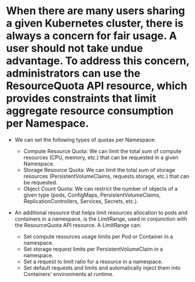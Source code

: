 # When there are many users sharing a given Kubernetes cluster, there is always a concern for fair usage. A user should not take undue advantage. To address this concern, administrators can use the ResourceQuota API resource, which provides constraints that limit aggregate resource consumption per Namespace.

- We can set the following types of quotas per Namespace:
    * Compute Resource Quota: We can limit the total sum of compute resources (CPU, memory, etc.) that can be requested in a given Namespace.
    * Storage Resource Quota: We can limit the total sum of storage resources (PersistentVolumeClaims, requests.storage, etc.) that can be requested.
    * Object Count Quota: We can restrict the number of objects of a given type (pods, ConfigMaps, PersistentVolumeClaims, ReplicationControllers, Services, Secrets, etc.).

- An additional resource that helps limit resources allocation to pods and containers in a namespace, is the LimitRange, used in conjunction with the ResourceQuota API resource. A LimitRange can:
    * Set compute resources usage limits per Pod or Container in a namespace.
    * Set storage request limits per PersistentVolumeClaim in a namespace.
    * Set a request to limit ratio for a resource in a namespace.
    * Set default requests and limits and automatically inject them into Containers' environments at runtime.
